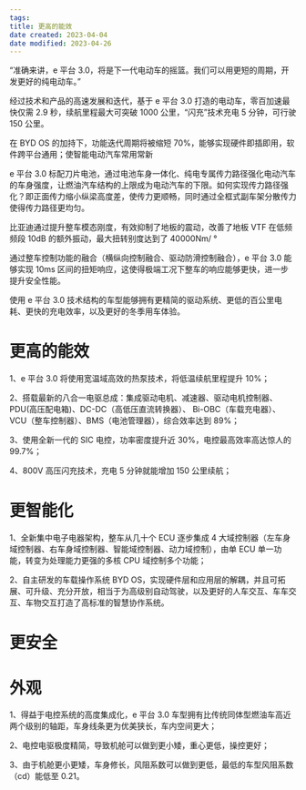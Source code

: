 ```yaml
---
tags:
title: 更高的能效
date created: 2023-04-04
date modified: 2023-04-26
---
```


“准确来讲，e 平台 3.0，将是下一代电动车的摇篮。我们可以用更短的周期，开发更好的纯电动车。”

经过技术和产品的高速发展和迭代，基于 e 平台 3.0 打造的电动车，零百加速最快仅需 2.9 秒，续航里程最大可突破 1000 公里，“闪充”技术充电 5 分钟，可行驶 150 公里。

在 BYD OS 的加持下，功能迭代周期将被缩短 70%，能够实现硬件即插即用，软件跨平台通用；使智能电动汽车常用常新

e 平台 3.0 标配刀片电池，通过电池车身一体化、纯电专属传力路径强化电动汽车的车身强度，让燃油汽车结构的上限成为电动汽车的下限。如何实现传力路径强化？即正面传力缩小纵梁高度差，使传力更顺畅，同时通过全框式副车架分散传力使得传力路径更均匀。

比亚迪通过提升整车模态刚度，有效抑制了地板的震动，改善了地板 VTF 在低频频段 10dB 的额外振动，最大扭转别度达到了 40000Nm/ °

通过整车控制功能的融合（横纵向控制融合、驱动防滑控制融合），e 平台 3.0 能够实现 10ms 区间的扭矩响应，这使得极端工况下整车的响应能够更快，进一步提升安全性能。

使用 e 平台 3.0 技术结构的车型能够拥有更精简的驱动系统、更低的百公里电耗、更快的充电效率，以及更好的冬季用车体验。

# 更高的能效

1、e 平台 3.0 将使用宽温域高效的热泵技术，将低温续航里程提升 10%；

2、搭载最新的八合一电驱总成：集成驱动电机、减速器、驱动电机控制器、PDU(高压配电箱)、DC-DC（高低压直流转换器）、 Bi-OBC（车载充电器）、VCU（整车控制器）、BMS（电池管理器），综合效率达到 89%；

3、使用全新一代的 SIC 电控，功率密度提升近 30%，电控最高效率高达惊人的 99.7%；

4、800V 高压闪充技术，充电 5 分钟就能增加 150 公里续航；

# 更智能化

1、全新集中电子电器架构，整车从几十个 ECU 逐步集成 4 大域控制器（左车身域控制器、右车身域控制器、智能域控制器、动力域控制），由单 ECU 单一功能，转变为处理能力更强的多核 CPU 域控制多个功能；

2、自主研发的车载操作系统 BYD OS，实现硬件层和应用层的解耦，并且可拓展、可升级、充分开放，相当于为高级别自动驾驶，以及更好的人车交互、车车交互、车物交互打造了高标准的智慧协作系统。

# 更安全

# 外观

1、得益于电控系统的高度集成化，e 平台 3.0 车型拥有比传统同体型燃油车高近两个级别的轴距，车身线条更为优美狭长，车内空间更大；

2、电控电驱极度精简，导致机舱可以做到更小矮，重心更低，操控更好；

3、由于机舱更小更矮，车身修长，风阻系数可以做到更低，最低的车型风阻系数（cd）能低至 0.21。
